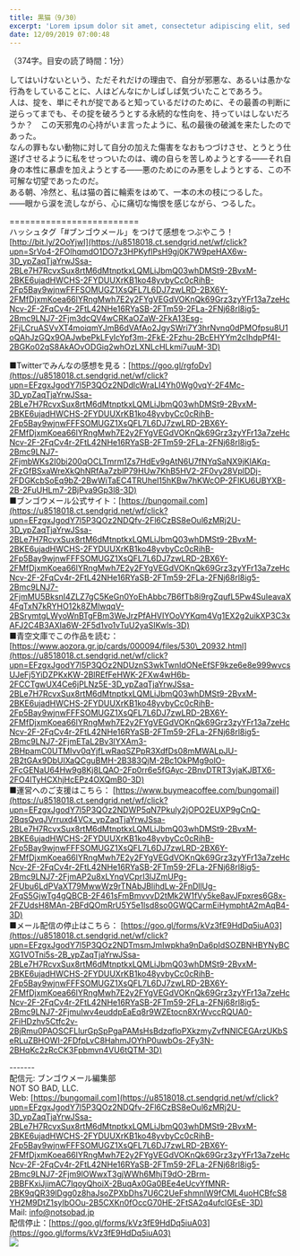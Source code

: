 ```yaml
---
title: 黒猫（9/30）
excerpt: 'Lorem ipsum dolor sit amet, consectetur adipiscing elit, sed do eiusmod tempor incididunt ut labore et dolore magna aliqua. Praesent elementum facilisis leo vel fringilla est ullamcorper eget. At imperdiet dui accumsan sit amet nulla facilisi morbi tempus.'
date: 12/09/2019 07:00:48
---
```


（374字。目安の読了時間：1分）  
  
してはいけないという、ただそれだけの理由で、自分が邪悪な、あるいは愚かな行為をしていることに、人はどんなにかしばしば気づいたことであろう。  
人は、掟を、単にそれが掟であると知っているだけのために、その最善の判断に逆らってまでも、その掟を破ろうとする永続的な性向を、持っていはしないだろうか？　この天邪鬼の心持がいま言ったように、私の最後の破滅を来たしたのであった。  
なんの罪もない動物に対して自分の加えた傷害をなおもつづけさせ、とうとう仕遂げさせるように私をせっついたのは、魂の自らを苦しめようとする――それ自身の本性に暴虐を加えようとする――悪のためにのみ悪をしようとする、この不可解な切望であったのだ。  
ある朝、冷然と、私は猫の首に輪索をはめて、一本の木の枝につるした。  
――眼から涙を流しながら、心に痛切な悔恨を感じながら、つるした。  
  
\=========================  
ハッシュタグ「#ブンゴウメール」をつけて感想をつぶやこう！　  
[http://bit.ly/2OoYjwI](https://u8518018.ct.sendgrid.net/wf/click?upn=SrVo4-2FOlhqmdO1DO7z3HPKyflPsH9gj0K7W9peHAX6w-3D_ypZaqTjaYrwJSsa-2BLe7H7RcvxSux8rtM6dMtnptkxLQMLiJbmQ03whDMSt9-2BvxM-2BKE6ujadHWCHS-2FYDUUXrKB1ko48yvbyCc0cRihB-2Fp5Bay9wjnwFFFSOMUGZ1XsQFL7L6DJ7zwLRD-2BX6Y-2FMfDjxmKoea66lYRngMwh7E2y2FYgVEGdVOKnQk69Grz3zyYFr13a7zeHcNcv-2F-2FqCv4r-2FtL42NHe16RYaSB-2FTm59-2FLa-2FNj68rl8ig5-2Bmc9LNJ7-2Fjm3dcQV4wCRKaOZaW-2FkA13Esg-2FjLCruASVvXT4moiqmYJmB6dVAfAo2JgySWri7Y3hrNvnq0dPMOfpsu8U1oQAhJzGQx9OAJwbePkLFyIcYpf3m-2FkE-2Fzhu-2BcEHYYm2cIhdpPf4I-2BGKo02qS8AkAOvODGiq2whOzLXNLcHLkmi7uuM-3D)  
  
■Twitterでみんなの感想を見る：[https://goo.gl/rgfoDv](https://u8518018.ct.sendgrid.net/wf/click?upn=EFzgxJgodY7l5P3QOz2NDdlcWraLI4Yh0Wg0vqY-2F4Mc-3D_ypZaqTjaYrwJSsa-2BLe7H7RcvxSux8rtM6dMtnptkxLQMLiJbmQ03whDMSt9-2BvxM-2BKE6ujadHWCHS-2FYDUUXrKB1ko48yvbyCc0cRihB-2Fp5Bay9wjnwFFFSOMUGZ1XsQFL7L6DJ7zwLRD-2BX6Y-2FMfDjxmKoea66lYRngMwh7E2y2FYgVEGdVOKnQk69Grz3zyYFr13a7zeHcNcv-2F-2FqCv4r-2FtL42NHe16RYaSB-2FTm59-2FLa-2FNj68rl8ig5-2Bmc9LNJ7-2FjmbWKs2I0bi200qOCLTmrm1Zs7HdEv9gAtN6U7fNYqSaNX9jKlAKq-2FzGfBSxaWreXkQhNRfAa7zblP79HUw7KhB5HV2-2F0vy28VplDDj-2FDGKcbSoEq9bZ-2BwWiTaEC4TRUhel15hKBw7hKWcOP-2FlKU6UBYXB-2B-2FuUHLm7-2BjPva9Gp3l8-3D)  
■ブンゴウメール公式サイト：[https://bungomail.com](https://u8518018.ct.sendgrid.net/wf/click?upn=EFzgxJgodY7l5P3QOz2NDQfv-2Fl6CzBS8eOul6zMRj2U-3D_ypZaqTjaYrwJSsa-2BLe7H7RcvxSux8rtM6dMtnptkxLQMLiJbmQ03whDMSt9-2BvxM-2BKE6ujadHWCHS-2FYDUUXrKB1ko48yvbyCc0cRihB-2Fp5Bay9wjnwFFFSOMUGZ1XsQFL7L6DJ7zwLRD-2BX6Y-2FMfDjxmKoea66lYRngMwh7E2y2FYgVEGdVOKnQk69Grz3zyYFr13a7zeHcNcv-2F-2FqCv4r-2FtL42NHe16RYaSB-2FTm59-2FLa-2FNj68rl8ig5-2Bmc9LNJ7-2FjmMU5BksnI4ZLZ7gC5KeGn0YoEhAbbc7B6fTb8i9rgZqufL5Pw4SuIeavaX4FqTxN7kRYHO12k8ZMlwqqV-2BSrymtgLWyoWnBTgFBm3WeJrzPfAHVIYOoVYKqm4Vg1EX2g2uikXP3C3xAFJ2C4B3AXIa6W-2F5d1vo1vTuU2yaSIKwls-3D)  
■青空文庫でこの作品を読む：[https://www.aozora.gr.jp/cards/000094/files/530\_20932.html](https://u8518018.ct.sendgrid.net/wf/click?upn=EFzgxJgodY7l5P3QOz2NDUznS3wkTwnIdONeEfSF9kze6e8e999wvcsUJeFj5YiDZPKxKW-2BlREfFeHWK-2FXw4wH6b-2FCCTgwUX4Ce6jPLNz5E-3D_ypZaqTjaYrwJSsa-2BLe7H7RcvxSux8rtM6dMtnptkxLQMLiJbmQ03whDMSt9-2BvxM-2BKE6ujadHWCHS-2FYDUUXrKB1ko48yvbyCc0cRihB-2Fp5Bay9wjnwFFFSOMUGZ1XsQFL7L6DJ7zwLRD-2BX6Y-2FMfDjxmKoea66lYRngMwh7E2y2FYgVEGdVOKnQk69Grz3zyYFr13a7zeHcNcv-2F-2FqCv4r-2FtL42NHe16RYaSB-2FTm59-2FLa-2FNj68rl8ig5-2Bmc9LNJ7-2FjmETaL2Bv3lYXAm3-2BHpamC0UTMIvv0qYjfLwRaqSZPpR3XdfDs08mMWALpJU-2B2tGAx9DbUlXaQCguBMH-2B383QjM-2Bc1OkPMg9olO-2FcGENaU64Hw9g8Kj8LQAO-2Fp0rr6e5fGAyc-2BnvDTRT3yjaKJBTX6-2FO4lTyHCXhjHcEPz4OXQmB0-3D)  
■運営へのご支援はこちら： [https://www.buymeacoffee.com/bungomail](https://u8518018.ct.sendgrid.net/wf/click?upn=EFzgxJgodY7l5P3QOz2NDWP5qN7Pkuly2jOPO2EUXP9gCnQ-2BqsQvqJVrruxd4VCx_ypZaqTjaYrwJSsa-2BLe7H7RcvxSux8rtM6dMtnptkxLQMLiJbmQ03whDMSt9-2BvxM-2BKE6ujadHWCHS-2FYDUUXrKB1ko48yvbyCc0cRihB-2Fp5Bay9wjnwFFFSOMUGZ1XsQFL7L6DJ7zwLRD-2BX6Y-2FMfDjxmKoea66lYRngMwh7E2y2FYgVEGdVOKnQk69Grz3zyYFr13a7zeHcNcv-2F-2FqCv4r-2FtL42NHe16RYaSB-2FTm59-2FLa-2FNj68rl8ig5-2Bmc9LNJ7-2FjmAP2u8xLYnqVCprI3lJZmUPg-2FUbu6LdPVaXT79MwwWz9rTNAbJBlihdLw-2FnDllUg-2FqS5GjwTg4gQBCB-2F461sFmBmvvvD2tMk2W1fVy5ke8avJFpxres6G8x-2FZUdsH8MAn-2BFdQOmRrU5Y5e1lsd8so0GWQCarmEiHymphtA2mAqB4-3D)  
■メール配信の停止はこちら： [https://goo.gl/forms/kVz3fE9HdDq5iuA03](https://u8518018.ct.sendgrid.net/wf/click?upn=EFzgxJgodY7l5P3QOz2NDTmsmJmIwpkha9nDa6pIdSOZBNHBYNyBCXG1VOTni5s-2B_ypZaqTjaYrwJSsa-2BLe7H7RcvxSux8rtM6dMtnptkxLQMLiJbmQ03whDMSt9-2BvxM-2BKE6ujadHWCHS-2FYDUUXrKB1ko48yvbyCc0cRihB-2Fp5Bay9wjnwFFFSOMUGZ1XsQFL7L6DJ7zwLRD-2BX6Y-2FMfDjxmKoea66lYRngMwh7E2y2FYgVEGdVOKnQk69Grz3zyYFr13a7zeHcNcv-2F-2FqCv4r-2FtL42NHe16RYaSB-2FTm59-2FLa-2FNj68rl8ig5-2Bmc9LNJ7-2FjmuIwv4euddpEaEq8r9WZEtocn8XrWvccRQUA0-2FiHDzhv5Ctfc2v-2BjRmu0PAOSCFLlurGpSpPgaPAMsHsBdzqfloPXkzmyZvfNNlCEGArzUKbSeRLuZBHOWI-2FDfpLvC8HahmJOYhP0uwbOs-2Fy3N-2BHqKc2zRcCK3Fpbmvn4VU6tQTM-3D)  
  
\-------  
配信元: ブンゴウメール編集部  
NOT SO BAD, LLC.  
Web: [https://bungomail.com](https://u8518018.ct.sendgrid.net/wf/click?upn=EFzgxJgodY7l5P3QOz2NDQfv-2Fl6CzBS8eOul6zMRj2U-3D_ypZaqTjaYrwJSsa-2BLe7H7RcvxSux8rtM6dMtnptkxLQMLiJbmQ03whDMSt9-2BvxM-2BKE6ujadHWCHS-2FYDUUXrKB1ko48yvbyCc0cRihB-2Fp5Bay9wjnwFFFSOMUGZ1XsQFL7L6DJ7zwLRD-2BX6Y-2FMfDjxmKoea66lYRngMwh7E2y2FYgVEGdVOKnQk69Grz3zyYFr13a7zeHcNcv-2F-2FqCv4r-2FtL42NHe16RYaSB-2FTm59-2FLa-2FNj68rl8ig5-2Bmc9LNJ7-2Fjm9lOWwxT3gjWWh6MhjT9dO-2Brm-2BBFKxiJjimAC7lqoyQhoiX-2BuqAx0Ga0BEe4eUcvYfMNR-2BK9qQR39lDgg0z8haJsoZPXbDhs7U6C2UeFshmnlW9fCML4uoHCBfcS8YH2M9DtZ1syIbOOu-2B5CXKn0fOccG70HE-2FtSA2q4ufclGEsE-3D)  
Mail: info@notsobad.jp  
配信停止：[https://goo.gl/forms/kVz3fE9HdDq5iuA03](https://goo.gl/forms/kVz3fE9HdDq5iuA03)  
![](https://u8518018.ct.sendgrid.net/wf/open?upn=ypZaqTjaYrwJSsa-2BLe7H7RcvxSux8rtM6dMtnptkxLQMLiJbmQ03whDMSt9-2BvxM-2BKE6ujadHWCHS-2FYDUUXrKB1ko48yvbyCc0cRihB-2Fp5Bay9wjnwFFFSOMUGZ1XsQFL7L6DJ7zwLRD-2BX6Y-2FMfDjxmKoea66lYRngMwh7E2y2FYgVEGdVOKnQk69Grz3zyYFr13a7zeHcNcv-2F-2FqCv4r-2FtL42NHe16RYaSB-2FTm59-2FLa-2FNj68rl8ig5-2Bmc9LNJ7-2FjmfYY57ZFGzRLho-2BVD0FUh9NhVxFUCPOvhFQtxZHJgJYpTvOTvHh1Ca3zU6P-2BRgwX2X3VGx24IcX18FnSDgfP6X1N487Wo5hTOAQLWDEGqJc-2BijwE9OU8pOfZ1I1ApCDRovQGve8V2uTrZM5RDgxZoik6w7nHVCVuGcf5ndNnWmHaQs7WtSeW1LRHcIiAg10V-2F)